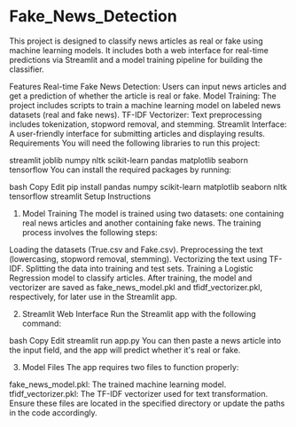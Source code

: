 # Fake_News_Detection

This project is designed to classify news articles as real or fake using machine learning models. It includes both a web interface for real-time predictions via Streamlit and a model training pipeline for building the classifier.

Features
Real-time Fake News Detection: Users can input news articles and get a prediction of whether the article is real or fake.
Model Training: The project includes scripts to train a machine learning model on labeled news datasets (real and fake news).
TF-IDF Vectorizer: Text preprocessing includes tokenization, stopword removal, and stemming.
Streamlit Interface: A user-friendly interface for submitting articles and displaying results.
Requirements
You will need the following libraries to run this project:

streamlit
joblib
numpy
nltk
scikit-learn
pandas
matplotlib
seaborn
tensorflow
You can install the required packages by running:

bash
Copy
Edit
pip install pandas numpy scikit-learn matplotlib seaborn nltk tensorflow streamlit
Setup Instructions
1. Model Training
The model is trained using two datasets: one containing real news articles and another containing fake news. The training process involves the following steps:

Loading the datasets (True.csv and Fake.csv).
Preprocessing the text (lowercasing, stopword removal, stemming).
Vectorizing the text using TF-IDF.
Splitting the data into training and test sets.
Training a Logistic Regression model to classify articles.
After training, the model and vectorizer are saved as fake_news_model.pkl and tfidf_vectorizer.pkl, respectively, for later use in the Streamlit app.

2. Streamlit Web Interface
Run the Streamlit app with the following command:

bash
Copy
Edit
streamlit run app.py
You can then paste a news article into the input field, and the app will predict whether it's real or fake.

3. Model Files
The app requires two files to function properly:

fake_news_model.pkl: The trained machine learning model.
tfidf_vectorizer.pkl: The TF-IDF vectorizer used for text transformation.
Ensure these files are located in the specified directory or update the paths in the code accordingly.

